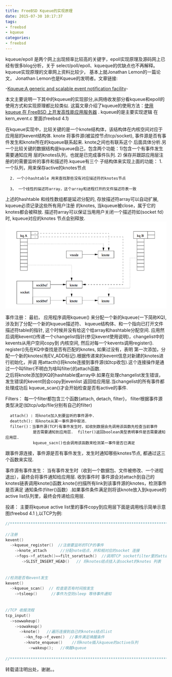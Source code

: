 ```yaml
---
title: FreeBSD Kqueue的实现原理
date: 2015-07-30 10:17:37
tags:
- freebsd
- kqueue
categories:
- freebsd
---
```



kqueue/epoll 是两个网上出现频率比较高的关键字，epoll实现原理及源码网上已经有很多blog分析，关于
select/poll/epoll、kqueque的优缺点也不再解释。kqueue实现原理的文章网上资料比较少， 基本上就Jonathan
Lemon的一篇论文， Jonathan Lemon也是Kqueue的发明者。文章链接: 

-[Kqueue:A generic and scalable event notification facility](http://people.freebsd.org/~jlemon/papers/kqueue.pdf)-


本文主要说明一下其中的kqueue的实现部分,从网络收发部分看kqueue和epoll的使用方式和实现原理都比较类似.
这篇文章介绍了kqueue的使用方法：[使用 kqueue 在 FreeBSD 上开发高性能应用服务器](http://www.ibm.com/developerworks/cn/aix/library/1105_huangrg_kqueue/) . kqueue的是主要实现逻辑
在kern_event.c 里面(freebsd 4.1)

在kqueue实现中，比较关键的是一个knote结构体，该结构体在内核空间对应于应用层的kevent结构体.  knote
将事件源(被监控节点tcp/socket), 事件源是否有事件发生和knote所在的kqueue联系起来.  knote之间也有联系这个
后面具体分析.另一个比较关键的数据结构是kqueue自己，包含两个功能：1)包含一个有事件发生需要通知应用
层的knotes队列，也就是已完成事件队列. 2) 保存并跟踪应用层注册的的需要监听的事件和描述符.kqueue有三个
子结构体来实现上面的功能：
      1. 一个队列，用来保存active的knotes节点

      2. 一个小hashtable 用来查找那些没有对应描述符的knotes节点

      3， 一个线性的描述符array，这个array和进程打开的文件描述符表一致

上述的hashtable 和线性数组都是延迟分配的,  存放描述符array可以自动扩展, kqueue必须记录这些所有用户注册
的knotes, 当kqueue被close，属于它的knotes都会被释放. 描述符array可以保证当用用户关闭一个描述符如(socket 
fd）时, kqueue对应的knotes 节点会别释放.
![](http://raw.githubusercontent.com/wangxuemin/myblog/master/pic_bak/kqueue-1.png) 

事件注册：
    最初， 应用程序调用kqueue() 来分配一个新的kqueue(一下简称KQ), 涉及到了分配一个新的kqueue描述符、
kqueue结构体、和一个指向已打开文件描述符table的指针, 这个时候并没有给这个给array和hashtable分配空间.
应用然后调用kevent()传递一个changelist指针(参见kevent使用说明)，changelist中的kevents从用户空间copy到
内核空间, 然后对每一个kevents调用register().  register()先在KQ中查找是否有匹配的knotes, 如果过没有，表明
第一次添加，分配一个新的knotes(有EV_ADD标记).根据传递来的kevent信息对新建的knotes进行初始化，并调
用attacth()将knote连接到事件源(如tcp收包).这个连接操作是通过一个叫filter(不明白为啥叫filter)的attach函数.  
之后将knote添加到KQ的hashtable或array中.如果在处理changelist发生错误， 发生错误的kevent则会copy到evenlist
返回给应用层.当changelist的所有事件都处理成功后 kqueue_scan()才会开始检查是否有active的事件.

Filters：
    每一个filter都包含三个函数{attach, detach, filter}， filter根据事件源类型决定(如tcp/udp/file分别有自己的filter)

      attach() : 将knote加入到要监听的事件源中.
      deattch(): 将knote从某一事件源中取消.
      filter()：当事件源(TCP)有事件发生时，如收到数据会先调用该函数先检查当前事件
                是否需要通知到应用层.  filter()返回boolean类型表明事件是否需要通知应用层.
                kqueue_sacn()也会调用该函数来检测某一事件是否已满足


跟事件源连接，事件源是否有事件发生，发生时通知哪些knotes节点, 都通过这三个函数来实现.

事件源有事件发生：
当有事件发生时（收到一个数据包、文件被修改、一个进程退出），最终会将事件通知给应用层. 收到事件时
事件源会对attach到自己的knotes链表调用knote()函数.knote()扫描所有link到该事件源的knotes，检测事件是否满足
通知条件(filter()函数）.如果事件条件满足则将该knote放入到kqueue的active list队列里，最终会传递给应用层.

投递：
主要将kqueue active list里的事件copy到应用层下面是调用栈示简单示意图(freebsd 4.1 ),以TCP为例:


```cpp
//***************************************************************************    
    
//注册    
kevent()    
  ->kqueue_register()  //注册要监听的TCP的事件    
    ->knote_attach      //分配note结点，并和相对应的socket 连接    
    ->fops->f_attach()==filt_sorattach()  //调用TCP socketfilter里的attach函数    
       ->SLIST_INSERT_HEAD()   // 将knotes结点挂入该socket的knotes 列表    
           
    
//检测是否有event发生    
kevent()    
  ->kqueue_scan()  // 检查是否有时间按发生     
    ->tsleep()      //事件为空则sleep 等待事件通知    
            
    
//TCP 收报流程    
tcp_input()    
  ->sowwakeup()    
    ->sowakeup()        
      ->knote()   //遍历连接到自己的knotes结点list    
        ->kn_fop->f_even()  //事件满足唤醒条件    
        ->knote_enqueue()    //将knote插入kqueue的active队列    
          ->wakeup();   //唤醒kqueue    
    
//************************************************************************  

```
转载请注明出处，谢谢。。

